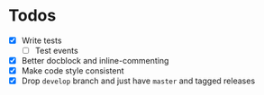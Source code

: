 # Todos

- [x] Write tests
    - [ ] Test events
- [x] Better docblock and inline-commenting
- [x] Make code style consistent
- [x] Drop `develop` branch and just have `master` and tagged releases

